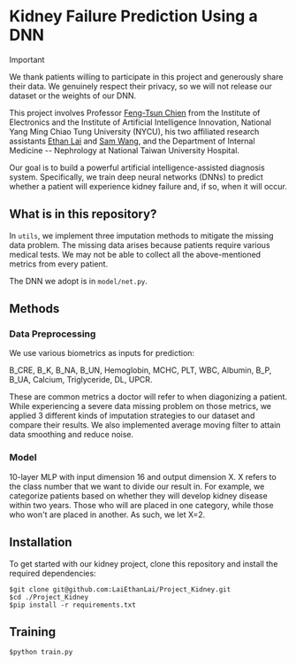 # Kidney Failure Prediction Using a DNN
> [!IMPORTANT]
> We thank patients willing to participate in this project and generously share their data. We genuinely respect their privacy, so we will not release our dataset or the weights of our DNN. 


This project involves Professor [Feng-Tsun Chien](https://sites.google.com/nycu.edu.tw/ftchien/home?authuser=0) from the Institute of Electronics and the Institute of Artificial Intelligence Innovation, National Yang Ming Chiao Tung University (NYCU), his two affiliated research assistants [Ethan Lai](https://github.com/LaiEthanLai) and [Sam Wang](https://github.com/SamWang0807), and the Department of Internal Medicine -- Nephrology at National Taiwan University Hospital. 

Our goal is to build a powerful artificial intelligence-assisted diagnosis system. Specifically, we train deep neural networks (DNNs) to predict whether a patient will experience kidney failure and, if so, when it will occur.

## What is in this repository?

In `utils`, we implement three imputation methods to mitigate the missing data problem. The missing data arises because patients require various medical tests. We may not be able to collect all the above-mentioned metrics from every patient.

The DNN we adopt is in `model/net.py`.

## Methods
### Data Preprocessing
We use various biometrics as inputs for prediction: 

B_CRE, B_K, B_NA, B_UN, Hemoglobin, MCHC, PLT, WBC, Albumin, B_P, B_UA, Calcium, Triglyceride, DL, UPCR. 

These are common metrics a doctor will refer to when diagonizing a patient.
While experiencing a severe data missing problem on those metrics, we applied 3 different kinds of imputation strategies to our dataset and compare their results. We also implemented average moving filter to attain data smoothing and reduce noise. 



### Model

10-layer MLP with input dimension 16 and output dimension X. X refers to the class number that we want to divide our result in. For example, we categorize patients based on whether they will develop kidney disease within two years. Those who will are placed in one category, while those who won't are placed in another. As such, we let X=2.



## Installation
To get started with our kidney project, clone this repository and install the required dependencies:
```shell
$git clone git@github.com:LaiEthanLai/Project_Kidney.git
$cd ./Project_Kidney
$pip install -r requirements.txt

```


## Training
```shell
$python train.py
```